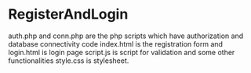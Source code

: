 # RegisterAndLogin

auth.php and conn.php are the php scripts which have authorization and database connectivity code 
index.html is the registration form and login.html is login page 
script.js is script for validation and some other functionalities
style.css is stylesheet.

